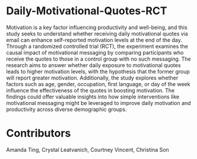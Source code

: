 # Daily-Motivational-Quotes-RCT

Motivation is a key factor influencing productivity and well-being, and this study seeks to understand whether receiving daily motivational quotes via email can enhance self-reported motivation levels at the end of the day. Through a randomized controlled trial (RCT), the experiment examines the causal impact of motivational messaging by comparing participants who receive the quotes to those in a control group with no such messaging. The research aims to answer whether daily exposure to motivational quotes leads to higher motivation levels, with the hypothesis that the former group will report greater motivation. Additionally, the study explores whether factors such as age, gender, occupation, first language, or day of the week influence the effectiveness of the quotes in boosting motivation. The findings could offer valuable insights into how simple interventions like motivational messaging might be leveraged to improve daily motivation and productivity across diverse demographic groups.


# Contributors
Amanda Ting, Crystal Leatvanich, Courtney Vincent, Christina Son
